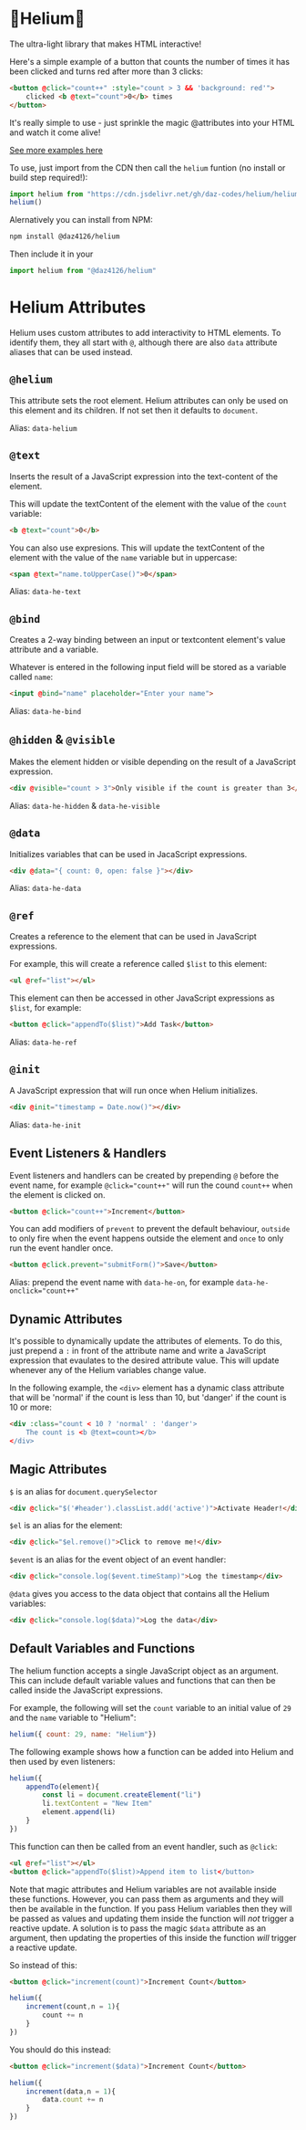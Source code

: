 # 🎈Helium🎈

The ultra-light library that makes HTML interactive!

Here's a simple example of a button that counts the number of times it has been clicked and turns red after more than 3 clicks:

```html
<button @click="count++" :style="count > 3 && 'background: red'">
    clicked <b @text="count">0</b> times
</button>
```

It's really simple to use - just sprinkle the magic @attributes into your HTML and watch it come alive!

[See more examples here](https://codepen.io/daz4126/pen/YPwwdBK)

To use, just import from the CDN then call the `helium` funtion (no install or build step required!):

```javascript
import helium from "https://cdn.jsdelivr.net/gh/daz-codes/helium/helium.js"
helium()
```

Alernatively you can install from NPM:

```bash
npm install @daz4126/helium
```

Then include it in your

```javascript
import helium from "@daz4126/helium"
```

# Helium Attributes

Helium uses custom attributes to add interactivity to HTML elements. To identify them, they all start with `@`, although there are also `data` attribute aliases that can be used instead.

## `@helium`

This attribute sets the root element. Helium attributes can only be used on this element and its children. If not set then it defaults to `document`.

Alias: `data-helium`

## `@text`

Inserts the result of a JavaScript expression into the text-content of the element.

This will update the textContent of the element with the value of the `count` variable:

```html
<b @text="count">0</b>
```

You can also use expresions. This will update the textContent of the element with the value of the `name` variable but in uppercase:

```html
<span @text="name.toUpperCase()">0</span>
```

Alias: `data-he-text`

## `@bind`

Creates a 2-way binding between an input or textcontent element's value attribute and a variable.

Whatever is entered in the following input field will be stored as a variable called `name`:

```html
<input @bind="name" placeholder="Enter your name">
```

Alias: `data-he-bind`

## `@hidden` & `@visible`

Makes the element hidden or visible depending on the result of a JavaScript expression.

```html
<div @visible="count > 3">Only visible if the count is greater than 3</div>
```

Alias: `data-he-hidden` & `data-he-visible`

## `@data`

Initializes variables that can be used in JacaScript expressions.

```html
<div @data="{ count: 0, open: false }"></div>
```

Alias: `data-he-data`

## `@ref`

Creates a reference to the element that can be used in JavaScript expressions.

For example, this will create a reference called `$list` to this element:

```html
<ul @ref="list"></ul>
```

This element can then be accessed in other JavaScript expressions as `$list`, for example:

```html
<button @click="appendTo($list)">Add Task</button>
```

Alias: `data-he-ref`

## `@init`

A JavaScript expression that will run once when Helium initializes.

```html
<div @init="timestamp = Date.now()"></div>
```

Alias: `data-he-init`

## Event Listeners & Handlers

Event listeners and handlers can be created by prepending `@` before the event name, for example `@click="count++"` will run the cound `count++` when the element is clicked on.

```html
<button @click="count++">Increment</button>
```

You can add modifiers of `prevent` to prevent the default behaviour, `outside` to only fire when the event happens outside the element and `once` to only run the event handler once.

```html
<button @click.prevent="submitForm()">Save</button>
```

Alias: prepend the event name with `data-he-on`, for example `data-he-onclick="count++"`

## Dynamic Attributes

It's possible to dynamically update the attributes of elements. To do this, just prepend a `:` in front of the attribute name and write a JavaScript expression that evaulates to the desired attribute value. This will update whenever any of the Helium variables change value.

In the following example, the `<div>` element has a dynamic class attribute that will be 'normal' if the count is less than 10, but 'danger' if the count is 10 or more:

```html
<div :class="count < 10 ? 'normal' : 'danger'>
    The count is <b @text=count></b>
</div>
```

## Magic Attributes

`$` is an alias for `document.querySelector`


```html
<div @click="$('#header').classList.add('active')">Activate Header!</div>
```

`$el` is an alias for the element:

```html
<div @click="$el.remove()">Click to remove me!</div>
```

`$event` is an alias for the event object of an event handler:


```html
<div @click="console.log($event.timeStamp)">Log the timestamp</div>
```

`@data` gives you access to the data object that contains all the Helium variables:


```html
<div @click="console.log($data)">Log the data</div>
```

## Default Variables and Functions

The helium function accepts a single JavaScript object as an argument. This can include default variable values and functions that can then be called inside the JavaScript expressions.

For example, the following will set the `count` variable to an initial value of `29` and the `name` variable to "Helium":

```javascript
helium({ count: 29, name: "Helium"})
```

The following example shows how a function can be added into Helium and then used by even listeners:

```javascript
helium({ 
    appendTo(element){
        const li = document.createElement("li")
        li.textContent = "New Item"
        element.append(li)
    }
})
```

This function can then be called from an event handler, such as `@click`:

```html
<ul @ref="list"></ul>
<button @click="appendTo($list)>Append item to list</button>
```

Note that magic attributes and Helium variables are not available inside these functions. However, you can pass them as arguments and they will then be available in the function. If you pass Helium variables then they will be passed as values and updating them inside the function will *not* trigger a reactive update. A solution is to pass the magic `$data` attribute as an argument, then updating the properties of this inside the function *will* trigger a reactive update.

So instead of this:

```html
<button @click="increment(count)">Increment Count</button>
```

```javascript
helium({ 
    increment(count,n = 1){
        count += n
    }
})
```

You should do this instead:

```html
<button @click="increment($data)">Increment Count</button>
```

```javascript
helium({ 
    increment(data,n = 1){
        data.count += n
    }
})
```
